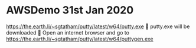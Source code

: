 # AWSDemo 31st Jan 2020
https://the.earth.li/~sgtatham/putty/latest/w64/putty.exe
 putty.exe will be downloaded
 Open an internet browser and go to
https://the.earth.li/~sgtatham/putty/latest/w64/puttygen.exe
